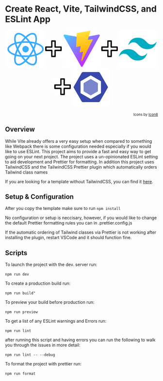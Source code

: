 # Create React, Vite, TailwindCSS, and ESLint App

<p align="center">
<img src="https://github.com/CameronMontgomery/create-react-vite-tailwind/blob/main/src/assets/react.svg" width="125" align="center"><img src="https://github.com/CameronMontgomery/create-react-vite-tailwind/blob/main/src/assets/plus-sign-white-tb.svg" width="60" align="center"><img src="https://github.com/CameronMontgomery/create-react-vite-tailwind/blob/main/src/assets/vite.svg" width="125" align="center"><img src="https://github.com/CameronMontgomery/create-react-vite-tailwind/blob/main/src/assets/plus-sign-white-tb.svg" width="60" align="center"><img src="https://github.com/CameronMontgomery/create-react-vite-tailwind/blob/main/src/assets/tailwindcss.svg" width="125" align="center"><img src="https://github.com/CameronMontgomery/create-react-vite-tailwind/blob/main/src/assets/plus-sign-white-tb.svg" width="60" align="center"><img src="https://github.com/CameronMontgomery/create-react-vite-tailwind/blob/main/src/assets/eslint.svg" width="125" align="center">
</p>

<div align="right">

<sub>Icons by [Icon8](https://www.icons8.com/)</sub>
 
 </div>

## Overview

While Vite already offers a very easy setup when compared to something like Webpack there is some configuration needed especially if you would like to use ESLint. This project aims to provide a fast and easy way to get going on your next project. The project uses a un-opinionated ESLint setting to aid development and Prettier for formatting. In addition this project uses TailwindCSS and the TailwindCSS Prettier plugin which automatically orders Tailwind class names

If you are looking for a template without TailwindCSS, you can find it [here](https://github.com/CameronMontgomery/create-react-vite).

## Setup & Configuration
After you copy the template make sure to run ```npm install```

No configuration or setup is neccisary, however, if you would like to change the default Prettier formatting rules you can in .prettier.config.js

If the automatic ordering of Tailwind classes via Prettier is not working after installing the plugin, restart VSCode and it should function fine.

## Scripts

To launch the project with the dev. server run:

```npm run dev```

To create a production build run:

```npm run build"```

To preview your build before production run:

```npm run preview```

To get a list of any ESLint warnings and Errors run:

```npm run lint```

after running this script and having errors you can run the following to walk you through the issues in more detail:

```npm run lint -- --debug```

To format the project with prettier run:

```npm run format```
